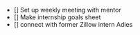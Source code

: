 - [] Set up weekly meeting with mentor
- [] Make internship goals sheet
- [] connect with former Zillow intern Adies
